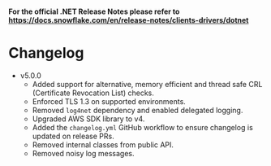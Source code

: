 #### For the official .NET Release Notes please refer to https://docs.snowflake.com/en/release-notes/clients-drivers/dotnet

# Changelog
- v5.0.0
    - Added support for alternative, memory efficient and thread safe CRL (Certificate Revocation List) checks.
    - Enforced TLS 1.3 on supported environments.
    - Removed `log4net` dependency and enabled delegated logging.
    - Upgraded AWS SDK library to v4.
    - Added the `changelog.yml` GitHub workflow to ensure changelog is updated on release PRs.
    - Removed internal classes from public API.
    - Removed noisy log messages.

